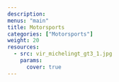 ```yaml
---
description: 
menus: "main"
title: Motorsports
categories: ["Motorsports"]
weight: 20
resources:
  - src: vir_michelingt_gt3_1.jpg
    params:
      cover: true
---
```


